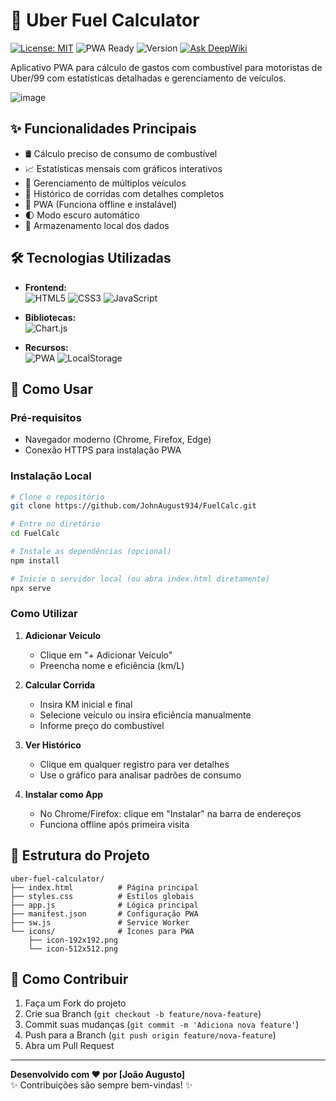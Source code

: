 # 🚖 Uber Fuel Calculator

[![License: MIT](https://img.shields.io/badge/License-MIT-green.svg)](https://opensource.org/licenses/MIT)
![PWA Ready](https://img.shields.io/badge/PWA-Ready-blue.svg)
![Version](https://img.shields.io/badge/Version-2.0.0-orange)
[![Ask DeepWiki](https://deepwiki.com/badge.svg)](https://deepwiki.com/JohnAugust934/FuelCalc)

Aplicativo PWA para cálculo de gastos com combustível para motoristas de Uber/99 com estatísticas detalhadas e gerenciamento de veículos.

![image](https://github.com/user-attachments/assets/08c33b37-7971-4c6e-9453-f7b9a3901ccf)




## ✨ Funcionalidades Principais

- 🛢️ Cálculo preciso de consumo de combustível
- 📈 Estatísticas mensais com gráficos interativos
- 🚗 Gerenciamento de múltiplos veículos
- 📅 Histórico de corridas com detalhes completos
- 📱 PWA (Funciona offline e instalável)
- 🌓 Modo escuro automático
- 💾 Armazenamento local dos dados

## 🛠️ Tecnologias Utilizadas

- **Frontend:**  
  ![HTML5](https://img.shields.io/badge/HTML5-E34F26?logo=html5&logoColor=white)
  ![CSS3](https://img.shields.io/badge/CSS3-1572B6?logo=css3&logoColor=white)
  ![JavaScript](https://img.shields.io/badge/JavaScript-F7DF1E?logo=javascript&logoColor=black)
  
- **Bibliotecas:**  
  ![Chart.js](https://img.shields.io/badge/Chart.js-FF6384?logo=chartdotjs&logoColor=white)
  
- **Recursos:**  
  ![PWA](https://img.shields.io/badge/PWA-5A0FC8?logo=pwa&logoColor=white)
  ![LocalStorage](https://img.shields.io/badge/LocalStorage-007ACC?logo=html5&logoColor=white)

## 🚀 Como Usar

### Pré-requisitos
- Navegador moderno (Chrome, Firefox, Edge)
- Conexão HTTPS para instalação PWA

### Instalação Local

```bash
# Clone o repositório
git clone https://github.com/JohnAugust934/FuelCalc.git

# Entre no diretório
cd FuelCalc

# Instale as dependências (opcional)
npm install

# Inicie o servidor local (ou abra index.html diretamente)
npx serve
```

### Como Utilizar
1. **Adicionar Veículo**  
   - Clique em "+ Adicionar Veículo"
   - Preencha nome e eficiência (km/L)

2. **Calcular Corrida**  
   - Insira KM inicial e final
   - Selecione veículo ou insira eficiência manualmente
   - Informe preço do combustível

3. **Ver Histórico**  
   - Clique em qualquer registro para ver detalhes
   - Use o gráfico para analisar padrões de consumo

4. **Instalar como App**  
   - No Chrome/Firefox: clique em "Instalar" na barra de endereços
   - Funciona offline após primeira visita

## 📂 Estrutura do Projeto
```
uber-fuel-calculator/
├── index.html          # Página principal
├── styles.css          # Estilos globais
├── app.js              # Lógica principal
├── manifest.json       # Configuração PWA
├── sw.js               # Service Worker
└── icons/              # Ícones para PWA
    ├── icon-192x192.png
    └── icon-512x512.png
```

## 🤝 Como Contribuir
1. Faça um Fork do projeto
2. Crie sua Branch (`git checkout -b feature/nova-feature`)
3. Commit suas mudanças (`git commit -m 'Adiciona nova feature'`)
4. Push para a Branch (`git push origin feature/nova-feature`)
5. Abra um Pull Request

---

**Desenvolvido com ❤️ por [João Augusto]**  
✨ Contribuições são sempre bem-vindas! ✨
